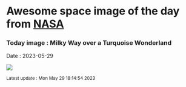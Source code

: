 
# Awesome space image of the day from [NASA](https://api.nasa.gov/)

### Today image : Milky Way over a Turquoise Wonderland
Date : 2023-05-29

![](https://apod.nasa.gov/apod/image/2305/SeaBlueSky_Horalek_960.jpg)

<small>Latest update : Mon May 29 18:14:54 2023</small>
        